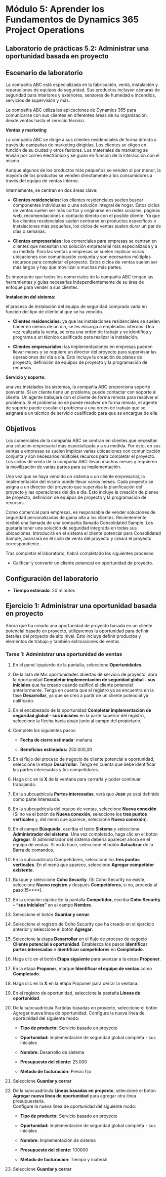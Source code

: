 ﻿---
lab:
    title: 'Laboratorio 5.2: Administrar una oportunidad basada en proyecto'
    module: 'Módulo 5: Aprender los fundamentos de Dynamics 365 Project Operations'
---

Módulo 5: Aprender los Fundamentos de Dynamics 365 Project Operations
========================

## Laboratorio de prácticas 5.2: Administrar una oportunidad basada en proyecto

## Escenario de laboratorio

La compañía ABC está especializada en la fabricación, venta, instalación y reparaciones de equipos de seguridad. Sus productos incluyen cámaras de seguridad para interiores y exteriores, sensores de humedad e incendios, servicios de supervisión y más. 

La compañía ABC utiliza las aplicaciones de Dynamics 365 para comunicarse con sus clientes en diferentes áreas de su organización, desde ventas hasta el servicio técnico. 

**Ventas y marketing**

La compañía ABC se dirige a sus clientes residenciales de forma directa a través de campañas de marketing dirigidas. Los clientes se eligen en función de su ciudad y otros factores. Los materiales de marketing se envían por correo electrónico y se guían en función de la interacción con el mismo. 

Aunque algunos de los productos más pequeños se venden al por menor, la mayoría de los productos se venden directamente a los consumidores a través del equipo de ventas interno.

Internamente, se centran en dos áreas clave: 

- **Clientes residenciales:** los clientes residenciales suelen buscar componentes individuales o una solución integral de hogar. Estos ciclos de ventas suelen ser más cortos y originarse en redes sociales, páginas web, recomendaciones o contacto directo con el posible cliente. Ya que los clientes residenciales suelen centrarse en productos específicos o instalaciones más pequeñas, los ciclos de ventas suelen durar un par de días o semanas. 

- **Clientes empresariales:** los comerciales para empresas se centran en clientes que necesitan una solución empresarial más especializada y a su medida. Para las ventas a empresas se suelen implicar varias ubicaciones con comunicación conjunta y son necesarios múltiples recursos para completar el proyecto. Estos ciclos de ventas suelen ser más largos y hay que movilizar a muchas más partes. 

Es importante que todos los comerciales de la compañía ABC tengan las herramientas y guías necesarias independientemente de su área de enfoque para vender a sus clientes.  

**Instalación del sistema:**

el proceso de instalación del equipo de seguridad comprado varía en función del tipo de cliente al que se ha vendido. 

- **Clientes residenciales:** ya que las instalaciones residenciales se suelen hacer en menos de un día, se les encarga a empleados internos. Una vez realizada la venta, se crea una orden de trabajo y se identifica y programa a un técnico cualificado para realizar la instalación. 

- **Clientes empresariales:** las implementaciones en empresas pueden llevar meses y se requiere un director del proyecto para supervisar las operaciones del día a día. Esto incluye la creación de planes de proyecto, definición de equipos de proyecto y la programación de recursos. 

**Servicio y soporte:**

una vez instalados los sistemas, la compañía ABC proporciona soporte posventa. Si un cliente tiene un problema, puede contactar con soporte al cliente. Un agente trabajará con el cliente de forma remota para resolver el problema. Si el problema no se puede resolver de forma remota, el agente de soporte puede escalar el problema a una orden de trabajo que se asignará a un técnico de servicio cualificado para que se encargue de ella. 
## Objetivos

Los comerciales de la compañía ABC se centran en clientes que necesitan una solución empresarial más especializada y a su medida. Por esto, en sus ventas a empresas se suelen implicar varias ubicaciones con comunicación conjunta y son necesarios múltiples recursos para completar el proyecto. Los ciclos de venta de la compañía ABC llevan muchos meses y requieren la movilización de varias partes para su implementación. 

Una vez que se haya vendido un sistema a un cliente empresarial, la implementación del mismo puede llevar varios meses. Cada proyecto se asigna a un director del proyecto que supervisa la planificación del proyecto y las operaciones del día a día. Esto incluye la creación de planes de proyecto, definición de equipos de proyecto y la programación de recursos. 

Como comercial para empresas, es responsable de vender soluciones de seguridad personalizadas de gama alta a los clientes. Recientemente recibió una llamada de una compañía llamada Consolidated Sample. Les gustaría tener una solución de seguridad integrada en todas sus ubicaciones. Introducirá en el sistema el cliente potencial para Consolidated Sample, avanzará en el ciclo de venta del proyecto y creará el proyecto correspondiente. 

Tras completar el laboratorio, habrá completado los siguientes procesos:

- Calificar y convertir un cliente potencial en oportunidad de proyecto.

## Configuración del laboratorio

  - **Tiempo estimado**: 20 minutos
  
## Ejercicio 1: Administrar una oportunidad basada en proyecto 

Ahora que ha creado una oportunidad de proyecto basada en un cliente potencial basado en proyecto, utilizaremos la oportunidad para definir detalles del proyecto de alto nivel. Esto incluye definir productos y elementos de trabajo y también estimaciones de ventas. 

### Tarea 1: Administrar una oportunidad de ventas 

1. En el panel izquierdo de la pantalla, seleccione **Oportunidades**. 

2. De la lista de Mis oportunidades abiertas de servicio de proyecto, abra la oportunidad **Completar implementación de seguridad global - sus iniciales** que ha creado cuando calificó el cliente potencial anteriormente. Tenga en cuenta que el registro ya se encuentra en la fase **Desarrollar**, ya que se creó a partir de un cliente potencial ya calificado.  

3. En el encabezado de la oportunidad **Completar implementación de seguridad global - sus iniciales** en la parte superior del registro, seleccione la flecha hacia abajo junto al campo del propietario. 

4. Complete los siguientes pasos:

	- **Fecha de cierre estimada:** mañana

	- **Beneficios estimados:** 250.000,00

5. En el flujo del proceso de negocio de cliente potencial a oportunidad, seleccione la etapa **Desarrollar**. Tenga en cuenta que debe identificar las partes interesadas y los competidores.

6. Haga clic en la **X** de la ventana para cerrarla y poder continuar trabajando. 

7. En la subcuadrícula **Partes interesadas**, verá que **Jean** ya está definido como parte interesada. 

8. En la subcuadrícula del equipo de ventas, seleccione **Nueva conexión**. (Si no ve el botón de **Nueva conexión**, seleccione los **tres puntos verticales** y, del menú que aparece, seleccione **Nueva conexión**). 

9. En el campo **Búsqueda**, escriba el texto **Sistema** y seleccione **Administrador del sistema**. Una vez completado, haga clic en el botón **Agregar**. El administrador del sistema debería aparecer ahora en el equipo de ventas. Si no lo hace, seleccione el botón **Actualizar** de la Barra de comandos. 

10. En la subcuadrícula Competidores, seleccione los **tres puntos verticales**. En el menú que aparece, seleccione **Agregar competidor existente**. 

11. Busque y seleccione **Coho Security**. (Si Coho Security no existe, seleccione **Nuevo registro** y después **Competidores**, si no, proceda al paso 15****).  

12. En la creación rápida: En la pantalla **Competidor**, escriba **Coho Security - “sus iniciales”** en el campo **Nombre**.

13. Seleccione el botón **Guardar y cerrar**.

14. Seleccione el registro de Coho Security que ha creado en el ejercicio anterior y seleccione el botón **Agregar**. 

15. Seleccione la etapa **Desarrollar** en el flujo de proceso de negocio **Cliente potencial a oportunidad**. Establezca los pasos **Identificar partes interesadas** e **Identificar competidores** en **Completado**. 

16. Haga clic en el botón **Etapa siguiente** para avanzar a la etapa **Proponer**.

17. En la etapa **Proponer**, marque **Identificar el equipo de ventas** como **Completado**.

18. Haga clic en la **X** en la etapa Proponer para cerrar la ventana. 

19. En el registro de oportunidad, seleccione la pestaña **Líneas de oportunidad**.

20. De la subcuadrícula Partidas basadas en proyecto, seleccione el botón Agregar nueva línea de oportunidad. Configure la nueva línea de oportunidad del siguiente modo:

	- **Tipo de producto:** Servicio basado en proyecto

	- **Oportunidad:** Implementación de seguridad global completa - sus iniciales

	- **Nombre:** Desarrollo de sistema

	- **Presupuesto del cliente:** 25.000

	- **Método de facturación:** Precio fijo

21. Seleccione **Guardar y cerrar**

22. De la subcuadrícula **Líneas basadas en proyecto**, seleccione el botón **Agregar nueva línea de oportunidad** para agregar otra línea presupuestaria.   
Configure la nueva línea de oportunidad del siguiente modo:

	- **Tipo de producto:** Servicio basado en proyecto

	- **Oportunidad:** Implementación de seguridad global completa - sus iniciales

	- **Nombre:** Implementación de sistema 

	- **Presupuesto del cliente:** 100000 

	- **Método de facturación:** Tiempo y material

23. Seleccione **Guardar y cerrar**
